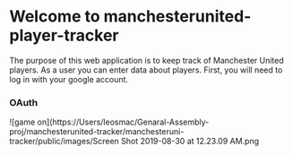 #  Welcome to manchesterunited-player-tracker

The purpose of this web application is to keep track of Manchester United players. As a user you can enter data about players. First, you will need to log in with your google account.

### OAuth

![game on](https://Users/leosmac/Genaral-Assembly-proj/manchesterunited-tracker/manchesteruni-tracker/public/images/Screen Shot 2019-08-30 at 12.23.09 AM.png


